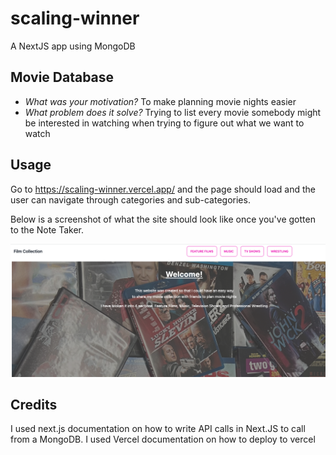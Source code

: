 # scaling-winner

A NextJS app using MongoDB 

## Movie Database

- *What was your motivation?*  To make planning movie nights easier
- *What problem does it solve?*  Trying to list every movie somebody might be interested in watching when trying to figure out what we want to watch


## Usage

Go to https://scaling-winner.vercel.app/ and the page should load and the user can navigate through categories and sub-categories. 


Below is a screenshot of what the site should look like once you've gotten to the Note Taker. 

![alt text](images//screenshot.png)


## Credits
I used next.js documentation on how to write API calls in Next.JS to call from a MongoDB. I used Vercel documentation on how to deploy to vercel